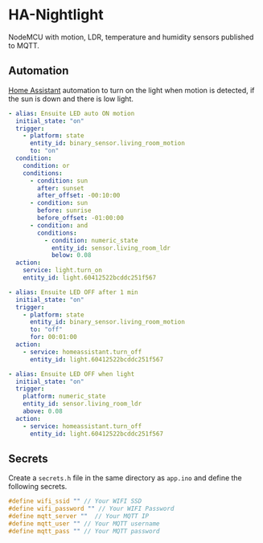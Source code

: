 # HA-Nightlight
NodeMCU with motion, LDR, temperature and humidity sensors published to MQTT. 

## Automation

[Home Assistant](https://www.home-assistant.io/) automation to turn on the light when motion is detected, if the sun is down and there is low light.

```yml
- alias: Ensuite LED auto ON motion
  initial_state: "on"
  trigger:
    - platform: state
      entity_id: binary_sensor.living_room_motion
      to: "on"
  condition:
    condition: or
    conditions:
      - condition: sun
        after: sunset
        after_offset: -00:10:00
      - condition: sun
        before: sunrise
        before_offset: -01:00:00
      - condition: and
        conditions:
          - condition: numeric_state
            entity_id: sensor.living_room_ldr
            below: 0.08
  action:
    service: light.turn_on
    entity_id: light.60412522bcddc251f567

- alias: Ensuite LED OFF after 1 min
  initial_state: "on"
  trigger:
    - platform: state
      entity_id: binary_sensor.living_room_motion
      to: "off"
      for: 00:01:00
  action:
    - service: homeassistant.turn_off
      entity_id: light.60412522bcddc251f567

- alias: Ensuite LED OFF when light
  initial_state: "on"
  trigger:
    platform: numeric_state
    entity_id: sensor.living_room_ldr
    above: 0.08
  action:
    - service: homeassistant.turn_off
      entity_id: light.60412522bcddc251f567
```

## Secrets

Create a `secrets.h` file in the same directory as `app.ino` and define the following secrets.

```c
#define wifi_ssid "" // Your WIFI SSD
#define wifi_password "" // Your WIFI Password
#define mqtt_server ""  // Your MQTT IP
#define mqtt_user "" // Your MQTT username
#define mqtt_pass "" // Your MQTT password
```